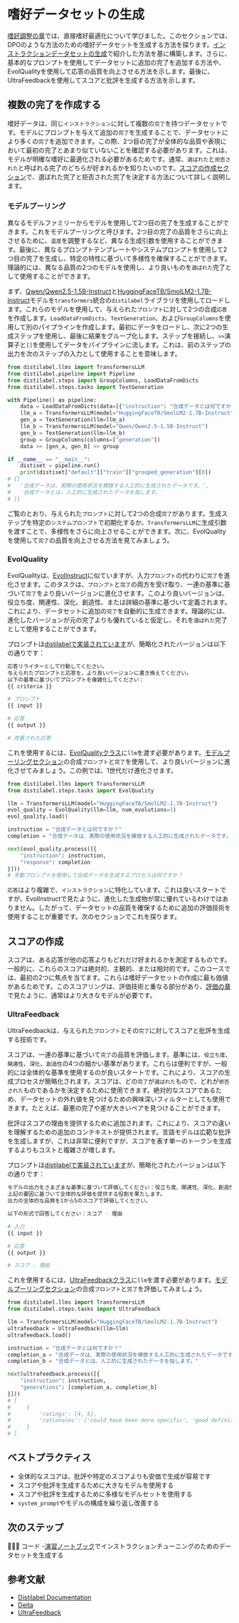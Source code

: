 # 嗜好データセットの生成

[嗜好調整の章](../2_preference_alignment/README.md)では、直接嗜好最適化について学びました。このセクションでは、DPOのような方法のための嗜好データセットを生成する方法を探ります。[インストラクションデータセットの生成](./instruction_datasets.md)で紹介した方法を基に構築します。さらに、基本的なプロンプトを使用してデータセットに追加の完了を追加する方法や、EvolQualityを使用して応答の品質を向上させる方法を示します。最後に、UltraFeedbackを使用してスコアと批評を生成する方法を示します。

## 複数の完了を作成する

嗜好データは、同じ`インストラクション`に対して複数の`完了`を持つデータセットです。モデルにプロンプトを与えて追加の`完了`を生成することで、データセットにより多くの`完了`を追加できます。この際、2つ目の完了が全体的な品質や表現において最初の完了とあまり似ていないことを確認する必要があります。これは、モデルが明確な嗜好に最適化される必要があるためです。通常、`選ばれた`と`拒否された`と呼ばれる完了のどちらが好まれるかを知りたいのです。[スコアの作成セクション](#creating-scores)で、選ばれた完了と拒否された完了を決定する方法について詳しく説明します。

### モデルプーリング

異なるモデルファミリーからモデルを使用して2つ目の完了を生成することができます。これをモデルプーリングと呼びます。2つ目の完了の品質をさらに向上させるために、`温度`を調整するなど、異なる生成引数を使用することができます。最後に、異なるプロンプトテンプレートやシステムプロンプトを使用して2つ目の完了を生成し、特定の特性に基づいて多様性を確保することができます。理論的には、異なる品質の2つのモデルを使用し、より良いものを`選ばれた`完了として使用することができます。

まず、[Qwen/Qwen2.5-1.5B-Instruct](https://huggingface.co/Qwen/Qwen2.5-1.5B-Instruct)と[HuggingFaceTB/SmolLM2-1.7B-Instruct](https://huggingface.co/HuggingFaceTB/SmolLM2-1.7B-Instruct)モデルを`transformers`統合の`distilabel`ライブラリを使用してロードします。これらのモデルを使用して、与えられた`プロンプト`に対して2つの合成`応答`を作成します。`LoadDataFromDicts`、`TextGeneration`、および`GroupColumns`を使用して別のパイプラインを作成します。最初にデータをロードし、次に2つの生成ステップを使用し、最後に結果をグループ化します。ステップを接続し、`>>`演算子と`[]`を使用してデータをパイプラインに流します。これは、前のステップの出力を次のステップの入力として使用することを意味します。

```python
from distilabel.llms import TransformersLLM
from distilabel.pipeline import Pipeline
from distilabel.steps import GroupColumns, LoadDataFromDicts
from distilabel.steps.tasks import TextGeneration

with Pipeline() as pipeline:
    data = LoadDataFromDicts(data=[{"instruction": "合成データとは何ですか？"}])
    llm_a = TransformersLLM(model="HuggingFaceTB/SmolLM2-1.7B-Instruct")
    gen_a = TextGeneration(llm=llm_a)
    llm_b = TransformersLLM(model="Qwen/Qwen2.5-1.5B-Instruct")
    gen_b = TextGeneration(llm=llm_b)
    group = GroupColumns(columns=["generation"])
    data >> [gen_a, gen_b] >> group

if __name__ == "__main__":
    distiset = pipeline.run()
    print(distiset["default"]["train"]["grouped_generation"][0])
# {[
#   '合成データは、実際の使用状況を模倣する人工的に生成されたデータです。',
#   '合成データとは、人工的に生成されたデータを指します。'
# ]}
```

ご覧のとおり、与えられた`プロンプト`に対して2つの合成`完了`があります。生成ステップを特定の`システムプロンプト`で初期化するか、`TransformersLLM`に生成引数を渡すことで、多様性をさらに向上させることができます。次に、EvolQualityを使用して`完了`の品質を向上させる方法を見てみましょう。

### EvolQuality

EvolQualityは、[EvolInstruct](./instruction_datasets.md#evolinstruct)に似ていますが、入力`プロンプト`の代わりに`完了`を進化させます。このタスクは、`プロンプト`と`完了`の両方を受け取り、一連の基準に基づいて`完了`をより良いバージョンに進化させます。このより良いバージョンは、役立ち度、関連性、深化、創造性、または詳細の基準に基づいて定義されます。これにより、データセットに追加の`完了`を自動的に生成できます。理論的には、進化したバージョンが元の完了よりも優れていると仮定し、それを`選ばれた`完了として使用することができます。

プロンプトは[distilabelで実装されています](https://github.com/argilla-io/distilabel/tree/main/src/distilabel/steps/tasks/evol_quality)が、簡略化されたバージョンは以下の通りです：

```bash
応答リライターとして行動してください。
与えられたプロンプトと応答を、より良いバージョンに書き換えてください。
以下の基準に基づいてプロンプトを複雑化してください：
{{ criteria }}

# プロンプト
{{ input }}

# 応答
{{ output }}

# 改善された応答
```

これを使用するには、[EvolQualityクラス](https://distilabel.argilla.io/dev/components-gallery/tasks/evolquality/)に`llm`を渡す必要があります。[モデルプーリングセクション](#model-pooling)の合成`プロンプト`と`完了`を使用して、より良いバージョンに進化させてみましょう。この例では、1世代だけ進化させます。

```python
from distilabel.llms import TransformersLLM
from distilabel.steps.tasks import EvolQuality

llm = TransformersLLM(model="HuggingFaceTB/SmolLM2-1.7B-Instruct")
evol_quality = EvolQuality(llm=llm, num_evolutions=1)
evol_quality.load()

instruction = "合成データとは何ですか？"
completion = "合成データは、実際の使用状況を模倣する人工的に生成されたデータです。"

next(evol_quality.process([{
    "instruction": instruction,
    "response": completion
}]))
# 手動プロンプトを使用して合成データを生成するプロセスは何ですか？
```

`応答`はより複雑で、`インストラクション`に特化しています。これは良いスタートですが、EvolInstructで見たように、進化した生成物が常に優れているわけではありません。したがって、データセットの品質を確保するために追加の評価技術を使用することが重要です。次のセクションでこれを探ります。

## スコアの作成

スコアは、ある応答が他の応答よりもどれだけ好まれるかを測定するものです。一般的に、これらのスコアは絶対的、主観的、または相対的です。このコースでは、最初の2つに焦点を当てます。これらは嗜好データセットの作成に最も価値があるためです。このスコアリングは、評価技術と重なる部分があり、[評価の章](../3_evaluation/README.md)で見たように、通常はより大きなモデルが必要です。

### UltraFeedback

UltraFeedbackは、与えられた`プロンプト`とその`完了`に対してスコアと批評を生成する技術です。

スコアは、一連の基準に基づいて`完了`の品質を評価します。基準には、`役立ち度`、`関連性`、`深化`、`創造性`の4つの細かい基準があります。これらは便利ですが、一般的には全体的な基準を使用するのが良いスタートです。これにより、スコアの生成プロセスが簡略化されます。スコアは、どの`完了`が`選ばれた`もので、どれが`拒否された`ものであるかを決定するために使用できます。絶対的なスコアであるため、データセットの外れ値を見つけるための興味深いフィルターとしても使用できます。たとえば、最悪の完了や差が大きいペアを見つけることができます。

批評はスコアの理由を提供するために追加されます。これにより、スコアの違いを理解するための追加のコンテキストが提供されます。言語モデルは広範な批評を生成しますが、これは非常に便利ですが、スコアを表す単一のトークンを生成するよりもコストと複雑さが増します。

プロンプトは[distilabelで実装されています](https://github.com/argilla-io/distilabel/tree/main/src/distilabel/steps/tasks/templates/ultrafeedback)が、簡略化されたバージョンは以下の通りです：

```bash
モデルの出力をさまざまな基準に基づいて評価してください：役立ち度、関連性、深化、創造性
上記の要因に基づいて全体的な評価を提供する役割を果たします。
出力の全体的な品質を1から5のスコアで評価してください。

以下の形式で回答してください：スコア - 理由

# 入力
{{ input }}

# 応答
{{ output }}

# スコア - 理由
```

これを使用するには、[UltraFeedbackクラス](https://distilabel.argilla.io/dev/components-gallery/tasks/ultrafeedback/)に`llm`を渡す必要があります。[モデルプーリングセクション](#model-pooling)の合成`プロンプト`と`完了`を評価してみましょう。

```python
from distilabel.llms import TransformersLLM
from distilabel.steps.tasks import UltraFeedback

llm = TransformersLLM(model="HuggingFaceTB/SmolLM2-1.7B-Instruct")
ultrafeedback = UltraFeedback(llm=llm)
ultrafeedback.load()

instruction = "合成データとは何ですか？"
completion_a = "合成データは、実際の使用状況を模倣する人工的に生成されたデータです。"
completion_b = "合成データとは、人工的に生成されたデータを指します。"

next(ultrafeedback.process([{
    "instruction": instruction,
    "generations": [completion_a, completion_b]
}]))
# [
#     {
#         'ratings': [4, 5],
#         'rationales': ['could have been more specific', 'good definition'],
#     }
# ]
```

## ベストプラクティス

- 全体的なスコアは、批評や特定のスコアよりも安価で生成が容易です
- スコアや批評を生成するために大きなモデルを使用する
- スコアや批評を生成するために多様なモデルセットを使用する
- `system_prompt`やモデルの構成を繰り返し改善する

## 次のステップ

👨🏽‍💻 コード -[演習ノートブック](./notebooks/preference_dpo_dataset.ipynb)でインストラクションチューニングのためのデータセットを生成する

## 参考文献

- [Distilabel Documentation](https://distilabel.argilla.io/latest/)
- [Deita](https://arxiv.org/abs/2312.15685)
- [UltraFeedback](https://arxiv.org/abs/2310.01377)
